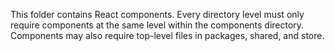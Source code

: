 This folder contains React components. Every directory level must only require
components at the same level within the components directory. Components may
also require top-level files in packages, shared, and store.